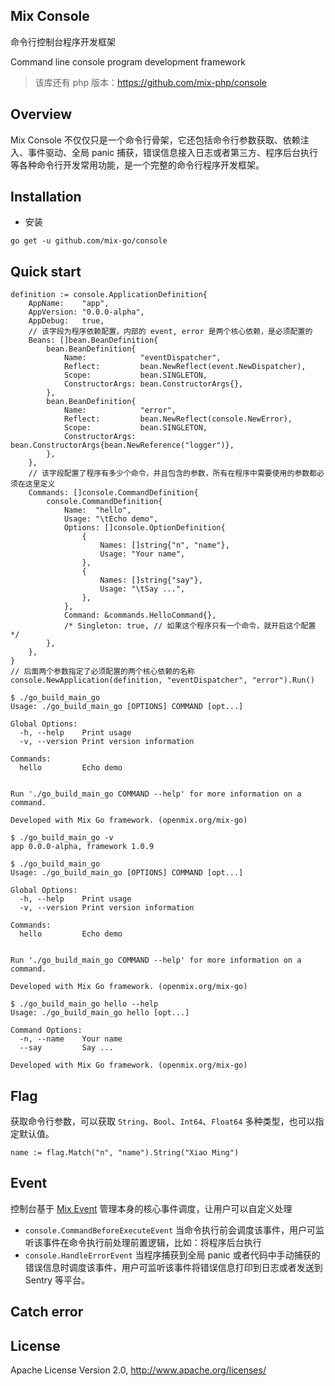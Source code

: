 ## Mix Console

命令行控制台程序开发框架

Command line console program development framework

> 该库还有 php 版本：https://github.com/mix-php/console

## Overview

Mix Console 不仅仅只是一个命令行骨架，它还包括命令行参数获取、依赖注入、事件驱动、全局 panic 捕获，错误信息接入日志或者第三方、程序后台执行等各种命令行开发常用功能，是一个完整的命令行程序开发框架。

## Installation

- 安装

```
go get -u github.com/mix-go/console
```

## Quick start

```
definition := console.ApplicationDefinition{
    AppName:    "app",
    AppVersion: "0.0.0-alpha",
    AppDebug:   true,
    // 该字段为程序依赖配置，内部的 event, error 是两个核心依赖，是必须配置的
    Beans: []bean.BeanDefinition{
        bean.BeanDefinition{
            Name:            "eventDispatcher",
            Reflect:         bean.NewReflect(event.NewDispatcher),
            Scope:           bean.SINGLETON,
            ConstructorArgs: bean.ConstructorArgs{},
        },
        bean.BeanDefinition{
            Name:            "error",
            Reflect:         bean.NewReflect(console.NewError),
            Scope:           bean.SINGLETON,
            ConstructorArgs: bean.ConstructorArgs{bean.NewReference("logger")},
        },
    },
    // 该字段配置了程序有多少个命令，并且包含的参数，所有在程序中需要使用的参数都必须在这里定义
    Commands: []console.CommandDefinition{
        console.CommandDefinition{
            Name:  "hello",
            Usage: "\tEcho demo",
            Options: []console.OptionDefinition{
                {
                    Names: []string{"n", "name"},
                    Usage: "Your name",
                },
                {
                    Names: []string{"say"},
                    Usage: "\tSay ...",
                },
            },
            Command: &commands.HelloCommand{},
            /* Singleton: true, // 如果这个程序只有一个命令，就开启这个配置 */
        },
    },
}
// 后面两个参数指定了必须配置的两个核心依赖的名称
console.NewApplication(definition, "eventDispatcher", "error").Run()
```

```
$ ./go_build_main_go 
Usage: ./go_build_main_go [OPTIONS] COMMAND [opt...]

Global Options:
  -h, --help    Print usage
  -v, --version Print version information

Commands:
  hello         Echo demo


Run './go_build_main_go COMMAND --help' for more information on a command.

Developed with Mix Go framework. (openmix.org/mix-go)
```

```
$ ./go_build_main_go -v
app 0.0.0-alpha, framework 1.0.9
```

```
$ ./go_build_main_go 
Usage: ./go_build_main_go [OPTIONS] COMMAND [opt...]

Global Options:
  -h, --help    Print usage
  -v, --version Print version information

Commands:
  hello         Echo demo


Run './go_build_main_go COMMAND --help' for more information on a command.

Developed with Mix Go framework. (openmix.org/mix-go)
```

```
$ ./go_build_main_go hello --help
Usage: ./go_build_main_go hello [opt...]

Command Options:
  -n, --name    Your name
  --say         Say ...

Developed with Mix Go framework. (openmix.org/mix-go)
```

## Flag 

获取命令行参数，可以获取 `String`、`Bool`、`Int64`、`Float64` 多种类型，也可以指定默认值。

```
name := flag.Match("n", "name").String("Xiao Ming")
```

## Event 

控制台基于 [Mix Event](https://github.com/mix-go/event) 管理本身的核心事件调度，让用户可以自定义处理

- `console.CommandBeforeExecuteEvent` 当命令执行前会调度该事件，用户可监听该事件在命令执行前处理前置逻辑，比如：将程序后台执行
- `console.HandleErrorEvent` 当程序捕获到全局 panic 或者代码中手动捕获的错误信息时调度该事件，用户可监听该事件将错误信息打印到日志或者发送到 Sentry 等平台。 

## Catch error



## License

Apache License Version 2.0, http://www.apache.org/licenses/
